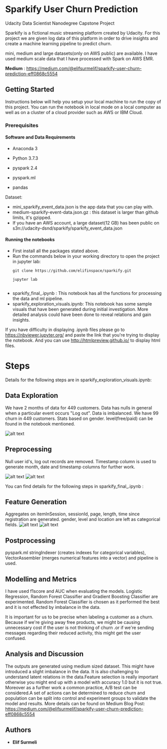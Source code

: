 # Sparkify User Churn Prediction
Udacity Data Scientist Nanodegree Capstone Project
 
Sparkify is a fictional music streaming platform created by Udacity. 
For this project we are given log data of this platform in order to drive insights and create a machine learning pipeline to predict churn. 

mini, medium and large datasets(only on AWS public) are available.
I have used medium scale data that I have processed with Spark on AWS EMR.

**Medium** : https://medium.com/@elifsurmelif/sparkify-user-churn-prediction-eff0868c5554

## Getting Started

Instructions below will help you setup your local machine to run the copy of this project.
You can run the notebook in local mode on a local computer as well as on a cluster of a cloud provider such as AWS or IBM Cloud.

### Prerequisites

#### Software and Data Requirements

  - Anaconda 3
  - Python 3.7.3
  
  - pyspark 2.4
  - pyspark.ml
  - pandas

Dataset:
  - mini_sparkify_event_data.json is the app data that you can play with. 
  - medium-sparkify-event-data.json.gz : this dataset is larger than github limits, it's gzipped.
  - If you have an AWS account, a large dataset(12 GB) has been public on s3n://udacity-dsnd/sparkify/sparkify_event_data.json

#### Running the notebooks

  - First install all the packages stated above.
  - Run the commands below in your working directory to open the project in jupyter lab:
    ```
    git clone https://github.com/elifinspace/sparkify.git
    
    jupyter lab
   
    ```
  - sparkify_final_.ipynb : This notebook has all the functions for processing the data and ml pipeline.
  - sparkify_exploration_visuals.ipynb: This notebook has some sample visuals that have been generated during initial investigation. More detailed analysis could have been done to reveal relations and gain insights.
  
  If you have difficulty in displaying .ipynb files please go to  https://nbviewer.jupyter.org/ and paste the link that you're trying to display the notebook.
  And you can use http://htmlpreview.github.io/ to display html files.
# Steps
Details for the following steps are in sparkify_exploration_visuals.ipynb:
## Data Exploration 
We have 2 months of data for 449 customers.
Data has nulls in general when a particular event occurs "Log out".
Data is imbalanced. We have 99 churn in 449 customers.
Stats based on gender. level(free/paid) can be found in the notebook mentioned.

![alt text](https://github.com/elifinspace/sparkify/blob/master/state_churn.png?raw=true "Churn Non-Churn Counts per State")

## Preprocessing
Null user id's, log out records are removed.
Timestamp column is used to generate month, date and timestamp columns for further work.

![alt text](https://github.com/elifinspace/sparkify/blob/master/null_in_raw.png?raw=true)
![alt text](https://github.com/elifinspace/sparkify/blob/master/registered_customers.png?raw=true)

You can find details for the following steps in sparkify_final_.ipynb :
## Feature Generation
Aggregates on itemInSession, sessionId, page, length, time since registration are generated.
gender, level and location are left as categorical fields.
![alt text](https://github.com/elifinspace/sparkify/blob/master/feature_Df.png?raw=true)
![alt text](https://github.com/elifinspace/sparkify/blob/master/features.png?raw=true)
## Postprocessing
pyspark.ml stringIndexer (creates indexes for categorical variables), VectorAssembler (merges numerical features into a vector) and pipeline is used.
## Modelling and Metrics 

I have used f1score and AUC when evaluating the models.
Logistic Regression, Random Forest Classifier and Gradient Boosting Classifier are experimented.
Random Forest Classifier is chosen as it performed the best and it is not effected by imbalance in the data.

It is important for us to be precise when labeling a customer as a churn. Because if we're giving away free products, we might be causing unnecessary cost if the user is not thinking of churn .or if we're sending messages regarding their reduced activity, this might get the user confused.

## Analysis and Discussion

The outputs are generated using medium sized dataset. This might have introduced a slight imbalance in the data.
It is also challenging to understand latent relations in the data.Feature selection is really important otherwise you might end up with a model with accuracy 1.0 but it is not true.
Moreover as a further work a common practice, A/B test can be considered.A set of actions can be determined to reduce churn and population can be split into control and experiment groups to validate the model and results.
More details can be found on Medium Blog Post: https://medium.com/@elifsurmelif/sparkify-user-churn-prediction-eff0868c5554

## Authors

* **Elif Surmeli**
